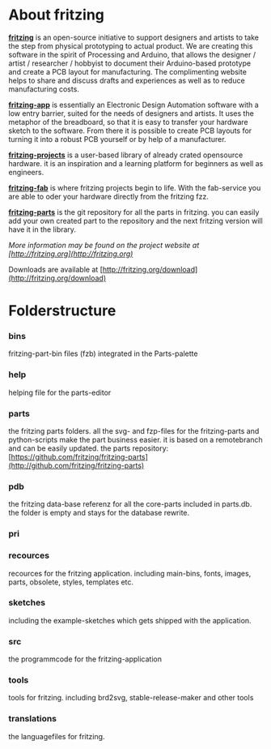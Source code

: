 # About fritzing #

**[fritzing](http://fritzing.org)** is an open-source initiative to support designers and artists to take the step from physical prototyping to actual product. We are creating this software in the spirit of Processing and Arduino, that allows the designer / artist / researcher / hobbyist to document their Arduino-based prototype and create a PCB layout for manufacturing. The complimenting website helps to share and discuss drafts and experiences as well as to reduce manufacturing costs.

**[fritzing-app](http://fritzing.org/download/)** is essentially an Electronic Design Automation software with a low entry barrier, suited for the needs of designers and artists. It uses the metaphor of the breadboard, so that it is easy to transfer your hardware sketch to the software. From there it is possible to create PCB layouts for turning it into a robust PCB yourself or by help of a manufacturer.

**[fritzing-projects](http://fritzing.org/projects/)** is a user-based library of already crated opensource hardware. it is an inspiration and a learning platform for beginners as well as engineers.

**[fritzing-fab](http://fab.fritzing.org)** is where fritzing projects begin to life. With the fab-service you are able to oder your hardware directly from the fritzing fzz. 

**[fritzing-parts](http://github.com/fritzing/fritzing-parts/)** is the git repository for all the parts in fritzing. you can easily add your own created part to the repository and the next fritzing version will have it in the library. 


*More information may be found on the project website at [http://fritzing.org](http://fritzing.org)*

Downloads are available at [http://fritzing.org/download](http://fritzing.org/download)

# Folderstructure

### bins
fritzing-part-bin files (fzb) integrated in the Parts-palette

### help
helping file for the parts-editor

### parts
the fritzing parts folders. all the svg- and fzp-files for the fritzing-parts and python-scripts make the part business easier. it is based on a remotebranch and can be easily updated. the parts repository:
[https://github.com/fritzing/fritzing-parts](http://github.com/fritzing/fritzing-parts)


### pdb
the fritzing data-base referenz for all the core-parts included in parts.db. the folder is empty and stays for the database rewrite.

### pri

### recources 
recources for the fritzing application. including main-bins, fonts, images, parts, obsolete, styles, templates etc.

### sketches
including the example-sketches which gets shipped with the application.

### src
the programmcode for the fritzing-application

### tools
tools for fritzing. including brd2svg, stable-release-maker and other tools

### translations ###
the languagefiles for fritzing.

